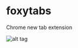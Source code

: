 # foxytabs
Chrome new tab extension

![alt tag](https://raw.githubusercontent.com/iyawnlikeadog/foxytabs/master/%40stuff/screenshot_1.jpg?raw=1)
